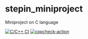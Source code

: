 # stepin_miniproject
Miniproject on C language

[![C/C++ CI](https://github.com/Himanshu257170/stepin_miniproject/actions/workflows/c-build.yml/badge.svg)](https://github.com/Himanshu257170/stepin_miniproject/actions/workflows/c-build.yml)
[![cppcheck-action](https://github.com/Himanshu257170/stepin_miniproject/actions/workflows/cppcheck.yml/badge.svg)](https://github.com/Himanshu257170/stepin_miniproject/actions/workflows/cppcheck.yml)
